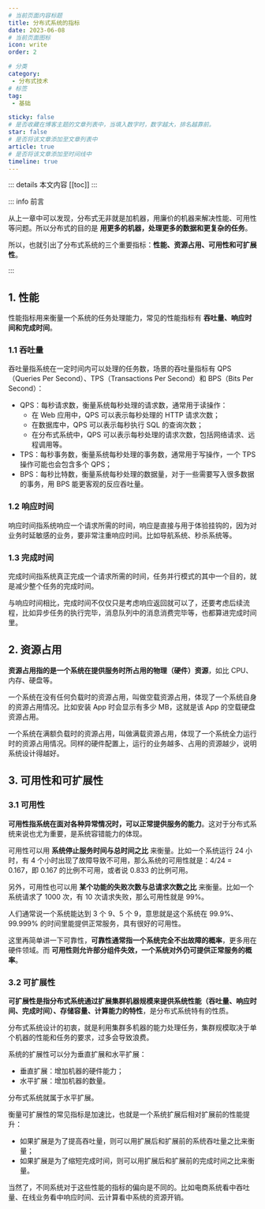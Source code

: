 ```yaml
---
# 当前页面内容标题
title: 分布式系统的指标
date: 2023-06-08
# 当前页面图标
icon: write
order: 2

# 分类
category:
 - 分布式技术
# 标签
tag:
 - 基础

sticky: false
# 是否收藏在博客主题的文章列表中，当填入数字时，数字越大，排名越靠前。
star: false
# 是否将该文章添加至文章列表中
article: true
# 是否将该文章添加至时间线中
timeline: true
---
```



::: details 本文内容
[[toc]]
:::



::: info 前言

从上一章中可以发现，分布式无非就是加机器，用廉价的机器来解决性能、可用性等问题。所以分布式的目的是 **用更多的机器，处理更多的数据和更复杂的任务**。

所以，也就引出了分布式系统的三个重要指标：**性能、资源占用、可用性和可扩展性**。

:::

## 1. 性能

性能指标用来衡量一个系统的任务处理能力，常见的性能指标有 **吞吐量、响应时间和完成时间**。

### 1.1 吞吐量

吞吐量指系统在一定时间内可以处理的任务数，场景的吞吐量指标有 QPS（Queries Per Second）、TPS（Transactions Per Second）和 BPS（Bits Per Second）：

- QPS：每秒请求数，衡量系统每秒处理的请求数，通常用于读操作：
  - 在 Web 应用中，QPS 可以表示每秒处理的 HTTP 请求次数；
  - 在数据库中，QPS 可以表示每秒执行 SQL 的查询次数；
  - 在分布式系统中，QPS 可以表示每秒处理的请求次数，包括网络请求、远程调用等。
- TPS：每秒事务数，衡量系统每秒处理的事务数，通常用于写操作，一个 TPS 操作可能也会包含多个 QPS；
- BPS：每秒比特数，衡量系统每秒处理的数据量，对于一些需要写入很多数据的事务，用 BPS 能更客观的反应吞吐量。

### 1.2 响应时间

响应时间指系统响应一个请求所需的时间，响应是直接与用于体验挂钩的，因为对业务时延敏感的业务，要非常注重响应时间。比如导航系统、秒杀系统等。

### 1.3 完成时间

完成时间指系统真正完成一个请求所需的时间，任务并行模式的其中一个目的，就是减少整个任务的完成时间。

与响应时间相比，完成时间不仅仅只是考虑响应返回就可以了，还要考虑后续流程，比如异步任务的执行完毕，消息队列中的消息消费完毕等，也都算进完成时间里。

## 2. 资源占用

**资源占用指的是一个系统在提供服务时所占用的物理（硬件）资源**，如比 CPU、内存、硬盘等。

一个系统在没有任何负载时的资源占用，叫做空载资源占用，体现了一个系统自身的资源占用情况。比如安装 App 时会显示有多少 MB，这就是该 App 的空载硬盘资源占用。

一个系统在满额负载时的资源占用，叫做满载资源占用，体现了一个系统全力运行时的资源占用情况。同样的硬件配置上，运行的业务越多、占用的资源越少，说明系统设计得越好。

## 3. 可用性和可扩展性

### 3.1 可用性

**可用性指系统在面对各种异常情况时，可以正常提供服务的能力**。这对于分布式系统来说也尤为重要，是系统容错能力的体现。

可用性可以用 **系统停止服务时间与总时间之比** 来衡量。比如一个系统运行 24 小时，有 4 个小时出现了故障导致不可用，那么系统的可用性就是：4/24 = 0.167，即 0.167 的比例不可用，或者说 0.833 的比例可用。

另外，可用性也可以用 **某个功能的失败次数与总请求次数之比** 来衡量。比如一个系统请求了 1000 次，有 10 次请求失败，那么可用性就是 99%。

人们通常说一个系统能达到 3 个 9、5 个 9，意思就是这个系统在 99.9%、99.999% 的时间里能提供正常服务，具有很好的可用性。

这里再简单讲一下可靠性，**可靠性通常指一个系统完全不出故障的概率**，更多用在硬件领域。而 **可用性则允许部分组件失效，一个系统对外仍可提供正常服务的概率**。



### 3.2 可扩展性

**可扩展性是指分布式系统通过扩展集群机器规模来提供系统性能（吞吐量、响应时间、完成时间）、存储容量、计算能力的特性**，是分布式系统特有的性质。

分布式系统设计的初衷，就是利用集群多机器的能力处理任务，集群规模取决于单个机器的性能和任务的要求，过多会导致浪费。

系统的扩展性可以分为垂直扩展和水平扩展：

- 垂直扩展：增加机器的硬件能力；
- 水平扩展：增加机器的数量。

分布式系统就属于水平扩展。

衡量可扩展性的常见指标是加速比，也就是一个系统扩展后相对扩展前的性能提升：

- 如果扩展是为了提高吞吐量，则可以用扩展后和扩展前的系统吞吐量之比来衡量；
- 如果扩展是为了缩短完成时间，则可以用扩展后和扩展前的完成时间之比来衡量。

当然了，不同系统对于这些性能的指标的偏向是不同的。比如电商系统看中吞吐量、在线业务看中响应时间、云计算看中系统的资源开销。

